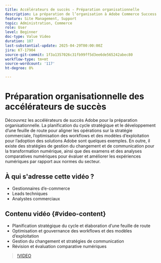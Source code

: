 ```yaml
---
title: Accélérateurs de succès - Préparation organisationnelle
description: La préparation de l’organisation à Adobe Commerce Success Accelerator permet une planification stratégique, des workflows, une gestion des modifications et une révision numérique.
feature: Site Management, Support
topic: Administration, Commerce
role: User
level: Beginner
doc-type: Value Video
duration: 107
last-substantial-update: 2025-04-29T00:00:00Z
jira: KT-17904
source-git-commit: 1f3a1357026c31fb99ff5d3ee6de565242abec80
workflow-type: tm+mt
source-wordcount: '117'
ht-degree: 0%

---
```



# Préparation organisationnelle des accélérateurs de succès

Découvrez les accélérateurs de succès Adobe pour la préparation organisationnelle. La planification du cycle stratégique et le développement d’une feuille de route pour aligner les opérations sur la stratégie commerciale, l’optimisation des workflows et des modèles d’exploitation pour l’adoption des solutions Adobe sont quelques exemples. En outre, il existe des stratégies de gestion du changement et de communication pour la transformation numérique, ainsi que des examens et des analyses comparatives numériques pour évaluer et améliorer les expériences numériques par rapport aux normes du secteur.

## À qui s&#39;adresse cette vidéo ?

* Gestionnaires d’e-commerce
* Leads techniques
* Analystes commerciaux

## Contenu vidéo {#video-content}

* Planification stratégique du cycle et élaboration d’une feuille de route
* Optimisation et gouvernance des workflows et des modèles d’exploitation
* Gestion du changement et stratégies de communication
* Révision et évaluation comparative numériques

>[!VIDEO](https://video.tv.adobe.com/v/3457892/?learn=on&enablevpops)
